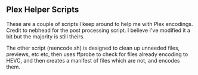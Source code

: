 ## Plex Helper Scripts

These are a couple of scripts I keep around to help me with Plex encodings. Credit to nebhead for the post processing script. I believe I've modified it a bit but the majority is still theirs.

The other script (reencode.sh) is designed to clean up unneeded files, previews, etc etc, then uses ffprobe to check for files already encoding to HEVC, and then creates a manifest of files which are not, and encodes them.
